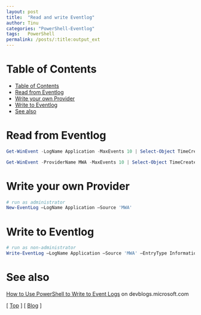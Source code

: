 ```yaml
---
layout: post
title:  "Read and write Eventlog"
author: Tinu
categories: "PowerShell-Eventlog"
tags:   PowerShell
permalink: /posts/:title:output_ext
---
```


# Table of Contents

- [Table of Contents](#table-of-contents)
- [Read from Eventlog](#read-from-eventlog)
- [Write your own Provider](#write-your-own-provider)
- [Write to Eventlog](#write-to-eventlog)
- [See also](#see-also)

# Read from Eventlog

````powershell
Get-WinEvent -LogName Application -MaxEvents 10 | Select-Object TimeCreated,Id,ProviderName,Message

Get-WinEvent -ProviderName MWA -MaxEvents 10 | Select-Object TimeCreated,Id,LogName,ProviderName,Message
````

# Write your own Provider

````powershell
# run as administrator
New-EventLog –LogName Application –Source 'MWA'
````

# Write to Eventlog

````powershell
# run as non-administrator
Write-EventLog –LogName Application –Source 'MWA' –EntryType Information –EventID 1024 –Message 'Test'
````

# See also

[How to Use PowerShell to Write to Event Logs](https://devblogs.microsoft.com/scripting/how-to-use-powershell-to-write-to-event-logs/) on devblogs.microsoft.com

[ [Top](#table-of-contents) ] [ [Blog](../categories.html) ]